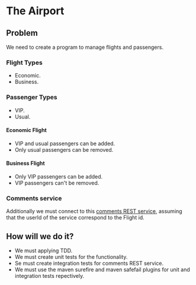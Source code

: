 # The Airport

## Problem

We need to create a program to manage flights and passengers.

### Flight Types

* Economic.
* Business.

### Passenger Types

* VIP.
* Usual.

#### Economic Flight

* VIP and usual passengers can be added.
* Only usual passengers can be removed.


#### Business Flight

* Only VIP passengers can be added.
* VIP passengers can't be removed.

### Comments service
Additionally we must connect to this [comments REST service](https://jsonplaceholder.typicode.com/posts), assuming that
the userId of the service correspond to the Flight id. 


## How will we do it?

* We must applying TDD.
* We must create unit tests for the functionality.
* Se must create integration tests for comments REST service.
* We must use the maven surefire and maven safefail plugins for unit and integration tests repectively.